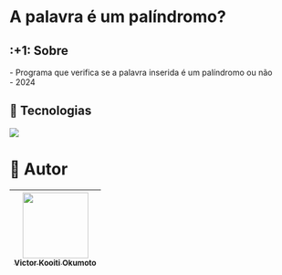 <h1>A palavra é um palíndromo?</h1>

<h2> :+1: Sobre</h2>
<p>- Programa que verifica se a palavra inserida é um palíndromo ou não<br>
- 2024</p>

## :nail_care: Tecnologias
<div>
	<img src="https://img.shields.io/badge/javascript-%23323330.svg?style=for-the-badge&logo=javascript&logoColor=%23F7DF1E">
</div>

# :information_desk_person: Autor

| [<img loading="lazy" src="https://github.com/Vkokumoto/sorteador-numeros/assets/144072881/c45bef4f-1b59-47e5-9fde-3068811e6240" width=115><br><sub>Victor Kooiti Okumoto</sub>](https://github.com/Vkokumoto)
| :---: |
